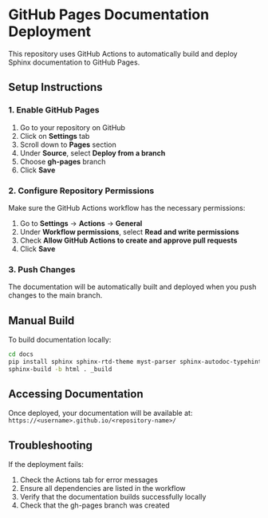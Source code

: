 # GitHub Pages Documentation Deployment

This repository uses GitHub Actions to automatically build and deploy Sphinx documentation to GitHub Pages.

## Setup Instructions

### 1. Enable GitHub Pages

1. Go to your repository on GitHub
2. Click on **Settings** tab
3. Scroll down to **Pages** section
4. Under **Source**, select **Deploy from a branch**
5. Choose **gh-pages** branch
6. Click **Save**

### 2. Configure Repository Permissions

Make sure the GitHub Actions workflow has the necessary permissions:

1. Go to **Settings** → **Actions** → **General**
2. Under **Workflow permissions**, select **Read and write permissions**
3. Check **Allow GitHub Actions to create and approve pull requests**
4. Click **Save**

### 3. Push Changes

The documentation will be automatically built and deployed when you push changes to the main branch.

## Manual Build

To build documentation locally:

```bash
cd docs
pip install sphinx sphinx-rtd-theme myst-parser sphinx-autodoc-typehints
sphinx-build -b html . _build
```

## Accessing Documentation

Once deployed, your documentation will be available at:
`https://<username>.github.io/<repository-name>/`

## Troubleshooting

If the deployment fails:
1. Check the Actions tab for error messages
2. Ensure all dependencies are listed in the workflow
3. Verify that the documentation builds successfully locally
4. Check that the gh-pages branch was created
